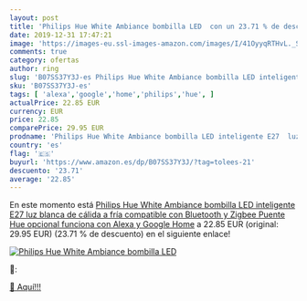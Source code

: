 ```yaml
---
layout: post
title: 'Philips Hue White Ambiance bombilla LED  con un 23.71 % de descuento'
date: 2019-12-31 17:47:21
image: 'https://images-eu.ssl-images-amazon.com/images/I/41OyyqRTHvL._SL200_.jpg'
comments: true
category: ofertas
author: ring
slug: 'B07SS37Y3J-es Philips Hue White Ambiance bombilla LED inteligente E27...'
sku: 'B07SS37Y3J-es'
tags: [ 'alexa','google','home','philips','hue', ]
actualPrice: 22.85 EUR
currency: EUR
price: 22.85
comparePrice: 29.95 EUR
prodname: 'Philips Hue White Ambiance bombilla LED inteligente E27  luz blanca de cálida a fría  compatible con Bluetooth y Zigbee  Puente Hue opcional   funciona con Alexa y Google Home'
country: 'es'
flag: '🇪🇸'
buyurl: 'https://www.amazon.es/dp/B07SS37Y3J/?tag=tolees-21'
descuento: '23.71'
average: '22.85'
---
```


En este momento está [Philips Hue White Ambiance bombilla LED inteligente E27  luz blanca de cálida a fría  compatible con Bluetooth y Zigbee  Puente Hue opcional   funciona con Alexa y Google Home](https://www.amazon.es/dp/B07SS37Y3J/?tag=tolees-21) a 22.85 EUR (original: 29.95 EUR) (23.71 %  de descuento) en el siguiente enlace!

[![Philips Hue White Ambiance bombilla LED ](https://images-eu.ssl-images-amazon.com/images/I/41OyyqRTHvL._SL200_.jpg)](https://www.amazon.es/dp/B07SS37Y3J/?tag=tolees-21)

🔎:


[🛒 Aquí!!!](https://www.amazon.es/dp/B07SS37Y3J/?tag=tolees-21)
